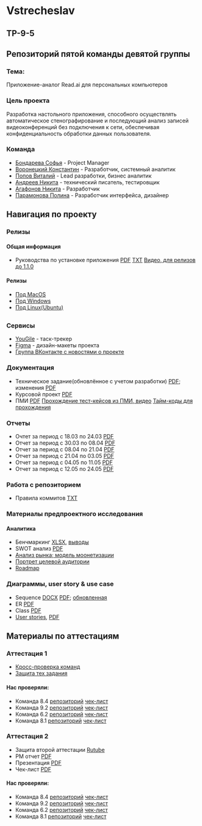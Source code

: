 # Vstrecheslav
## TP-9-5
## Репозиторий пятой команды девятой группы
### Тема: 
Приложение-аналог Read.ai для персональных компьютеров
### Цель проекта 
Разработка настольного приложения, способного  осуществлять автоматическое стенографирование и последующий анализ записей видеоконференций без подключения к сети, обеспечивая конфиденциальность обработки данных пользователя.

### Команда
 - [Бондарева Софья](https://github.com/bebrusova "") - Project Manager
 - [Воронецкий Константин](https://github.com/kotovro "") - Разработчик, системный аналитик
 - [Попов Виталий](https://github.com/blacklavilass "") - Lead разработки, бизнес аналитик
 - [Андреев Никита](https://github.com/Neonchikk "") - технический писатель, тестировщик
 - [Агафонов Никита](https://github.com/Fatomartyr "") - Разработчик
 - [Парамонова Полина](https://github.com/Paramon2003 "") - Разработчик интерфейса, дизайнер
 
 ## Навигация по проекту

### Релизы 
#### Общая информация
- Руководства по установке приложения [PDF](https://github.com/kotovro/TP-9-5/blob/main/Documents/%D0%A0%D1%83%D0%BA%D0%BE%D0%B2%D0%BE%D0%B4%D1%81%D1%82%D0%B2%D0%BE_%D0%BF%D0%BE_%D1%83%D1%81%D1%82%D0%B0%D0%BD%D0%BE%D0%B2%D0%BA%D0%B5_%D0%BF%D1%80%D0%B8%D0%BB%D0%BE%D0%B6%D0%B5%D0%BD%D0%B8%D1%8F.pdf) [TXT](https://github.com/kotovro/TP-9-5/blob/main/Documents/%D0%A0%D1%83%D0%BA%D0%BE%D0%B2%D0%BE%D0%B4%D1%81%D1%82%D0%B2%D0%BE_%D0%BF%D0%BE_%D1%83%D1%81%D1%82%D0%B0%D0%BD%D0%BE%D0%B2%D0%BA%D0%B5_%D0%BF%D1%80%D0%B8%D0%BB%D0%BE%D0%B6%D0%B5%D0%BD%D0%B8%D1%8F.txt) [Видео, для релизов до 1.1.0](https://m.vk.com/video-230195371_456239018)
#### Релизы
- [Под MacOS](https://drive.google.com/drive/folders/1nTkTDtecOCQ5mTF0M8wHgQ7gzXp-Mz7l)
- [Под Windows](https://drive.google.com/drive/folders/1kQmYi_dAm2SjsIZNxMgL_ml9Yhrmx86N)
- [Под Linux(Ubuntu)](https://drive.google.com/drive/folders/1GyXf4fBYMXr_mkTtreU01Jt8yPJfl6FK)
##

### Сервисы

- [YouGile](https://ru.yougile.com/board/icqgfj2i9nk9) - таск-трекер
- [Figma](https://www.figma.com/design/tgjyOfaAtJQgewFkinZqpI/tp?node-id=187-2) - дизайн-макеты проекта
- [Группа ВКонтакте с новостями о проекте](https://vk.com/vstrecheslav)
### Документация

- Техническое задание(обновлённое с учетом разработки) [PDF](https://github.com/kotovro/TP-9-5/blob/main/Documents/%D0%A2%D0%B5%D1%85%D0%BD%D0%B8%D1%87%D0%B5%D1%81%D0%BA%D0%BE%D0%B5_%D0%B7%D0%B0%D0%B4%D0%B0%D0%BD%D0%B8%D0%B5_%D1%81_%D0%BF%D1%80%D0%B0%D0%B2%D0%BA%D0%B0%D0%BC%D0%B8.pdf); изменения [PDF](https://github.com/kotovro/TP-9-5/blob/main/Documents/%D0%A1%D0%BF%D0%B8%D1%81%D0%BE%D0%BA_%D0%B2%D0%BD%D0%B5%D1%81%D0%B5%D0%BD%D0%BD%D1%8B%D1%85_%D0%BF%D1%80%D0%B0%D0%B2%D0%BE%D0%BA_%D0%B2_%D1%82%D0%B5%D1%85%D0%BD%D0%B8%D1%87%D0%B5%D1%81%D0%BA%D0%BE%D0%B5_%D0%B7%D0%B0%D0%B4%D0%B0%D0%BD%D0%B8%D0%B5.pdf)
- Курсовой проект [PDF](https://github.com/kotovro/TP-9-5/blob/main/Documents/Course_work_project.pdf)
- ПМИ [PDF](https://github.com/kotovro/TP-9-5/blob/main/Documents/%D0%9F%D0%9C%D0%98_%D0%B4%D0%BB%D1%8F_%D0%BD%D0%B0%D1%81%D1%82%D0%BE%D0%BB%D1%8C%D0%BD%D0%BE%D0%B3%D0%BE_%D0%BF%D1%80%D0%B8%D0%BB%D0%BE%D0%B6%D0%B5%D0%BD%D0%B8%D1%8F_%D0%92%D1%81%D1%82%D1%80%D0%B5%D1%87%D0%B5%D1%81%D0%BB%D0%B0%D0%B2.pdf) [Прохождение тест-кейсов из ПМИ, видео](https://drive.google.com/file/d/18xBlnUU8j3_Hjgm0Bb_Pf8G1iYudMPsM/view) [Тайм-коды для прохождения](https://github.com/kotovro/TP-9-5/blob/main/Documents/Timecods_PMI.pdf)

### Отчеты
- Очтет за период с 18.03 по 24.03 [PDF](https://bit.ly/4lC3QNT)
- Отчет за период с 30.03 по 08.04 [PDF](https://bit.ly/3GcbfDe) 
- Отчет за период с 08.04 по 21.04 [PDF](https://github.com/kotovro/TP-9-5/blob/main/Documents/%D0%9E%D1%82%D1%87%D0%B5%D1%82_%D0%B7%D0%B0_%D0%BF%D0%B5%D1%80%D0%B8%D0%BE%D0%B4_%D1%81_08_04_%D0%BF%D0%BE_21_04.pdf)
- Отчет за период с 21.04 по 03.05 [PDF](https://github.com/kotovro/TP-9-5/blob/main/Documents/%D0%9E%D1%82%D1%87%D0%B5%D1%82_%D0%B7%D0%B0_%D0%BF%D0%B5%D1%80%D0%B8%D0%BE%D0%B4_%D1%81_21_04_%D0%BF%D0%BE_03_05.pdf)
- Отчет за период с 04.05 по 11.05 [PDF](https://github.com/kotovro/TP-9-5/blob/main/Documents/%D0%9E%D1%82%D1%87%D0%B5%D1%82_%D0%B7%D0%B0_%D0%BF%D0%B5%D1%80%D0%B8%D0%BE%D0%B4_%D1%81_4_05_%D0%BF%D0%BE_11_05.pdf)
- Отчет за период с 12.05 по 24.05 [PDF](https://github.com/kotovro/TP-9-5/blob/main/Documents/%D0%9E%D1%82%D1%87%D0%B5%D1%82_%D0%B7%D0%B0_%D0%BF%D0%B5%D1%80%D0%B8%D0%BE%D0%B4_%D1%81_12.05_%D0%BF%D0%BE_24.05.pdf) 
### Работа с репозиторием

- Правила коммитов [TXT](https://github.com/kotovro/TP-9-5/blob/main/Documents/commitrules.txt)
### Материалы предпроектного исследования
#### Аналитика
- Бенчмаркинг [XLSX](https://shorturl.at/X3Igz), [выводы](https://docs.google.com/document/d/1G0JKdgnGKwCzXxGnt9JjcxBIZKs8HunQ/edit?usp=sharing&ouid=114850176025970822206&rtpof=true&sd=true)
- SWOT анализ [PDF](https://github.com/kotovro/TP-9-5/blob/main/Documents/%D0%9F%D1%80%D0%B5%D0%B4%D0%BF%D1%80%D0%BE%D0%B5%D0%BA%D1%82%D0%BD%D1%8B%D0%B5%20%D0%B8%D1%81%D1%81%D0%BB%D0%B5%D0%B4%D0%BE%D0%B2%D0%B0%D0%BD%D0%B8%D1%8F/SWOT_%D0%B0%D0%BD%D0%B0%D0%BB%D0%B8%D0%B7_pdf.pdf)
- [Анализ рынка; модель моонетизации](https://github.com/kotovro/TP-9-5/blob/main/Documents/Предпроектные%20исследования/Анализ%20рынка%20и%20модель%20монетизации.pdf)
- [Портрет целевой аудитории](https://github.com/kotovro/TP-9-5/blob/main/Documents/Предпроектные%20исследования/Портрет%20целевой%20аудитории.pdf)
- [Roadmap](https://github.com/kotovro/TP-9-5/blob/main/Documents/RoadmapPDF.pdf)

### Диаграммы, user story & use case
- Sequence [DOCX](https://bit.ly/41Ozvno) [PDF](https://shorturl.at/uPZeM); [обновленная](https://github.com/kotovro/TP-9-5/blob/main/Documents/Diagrams/%D0%9E%D0%B1%D0%BD%D0%BE%D0%B2%D0%BB%D0%B5%D0%BD%D0%BD%D0%B0%D1%8F_sequence_diagram.pdf)
- ER [PDF](https://github.com/kotovro/TP-9-5/blob/main/Documents/Diagrams/%D0%9E%D0%BA%D0%BE%D0%BD%D1%87%D0%B0%D1%82%D0%B5%D0%BB%D1%8C%D0%BD%D0%B0%D1%8F_er_%D0%B4%D0%B8%D0%B0%D0%B3%D1%80%D0%B0%D0%BC%D0%BC%D0%B0.pdf)
- Class [PDF](https://github.com/kotovro/TP-9-5/blob/main/Documents/Diagrams/Finilized_class_diagram.pdf)
- [User stories](https://docs.google.com/document/d/1VI38AyJcwgZ0zJBAdn-Z_-T8HVos9nWfmZwtC185uNU/edit?usp=sharing), [PDF](https://github.com/kotovro/TP-9-5/blob/main/Documents/User_stories_and_use_cases.pdf)  
 ## Материалы по аттестациям
 ### Аттестация 1
 - [Кросс-проверка команд](https://github.com/kotovro/TP-9-5/blob/main/Documents/%D0%92%D0%93%D0%A3-%D0%A2%D0%9F.%20%D0%A7%D0%B5%D0%BA%D0%BB%D0%B8%D1%81%D1%82%201%20%D1%8D%D1%82%D0%B0%D0%BF%20-%20%D1%87%D0%B5%D0%BA%D0%BB%D0%B8%D1%81%D1%82.pdf)
 - [Защита тех задания](https://drive.google.com/file/d/1Fx6a6WyuxJ6CGGZiUwpdNjLTP9FReBP4/view?usp=drivesdk)
#### Нас проверяли:
- Команда 8.4 [репозиторий](https://github.com/nmasalkin/Project-work) [чек-лиcт](https://github.com/nmasalkin/Project-work/blob/main/%D0%A7%D0%B5%D0%BA-%D0%BB%D0%B8%D1%81%D1%82/%D0%9A%D1%80%D0%BE%D1%81%D1%81-%D0%BF%D1%80%D0%BE%D0%B2%D0%B5%D1%80%D0%BA%D0%B0.pdf)
- Команда 9.2 [репозиторий](https://github.com/LatinMapsLives/GigaGuide) [чек-лист](https://github.com/LatinMapsLives/GigaGuide/blob/main/documentation/%D0%A7%D0%B5%D0%BA%D0%BB%D0%B8%D1%81%D1%82%209.2.pdf)
- Команда 6.2 [репозиторий](https://github.com/AlexanderLaptev/Taskbench) [чек-лист](https://github.com/AlexanderLaptev/Taskbench/blob/main/docs/%D0%A7%D0%B5%D0%BA%D0%BB%D0%B8%D1%81%D1%82%201%20%D1%8D%D1%82%D0%B0%D0%BF.pdf)
- Команда 8.1 [репозиторий](https://github.com/mxnmiraii/Vkatun) [чек-лист](https://shorturl.at/spIYB)
 ### Аттестация 2
 - Защита второй аттестации [Rutube](https://rutube.ru/video/f2f09203d8218bb849fc84aa4cc1bc8b/)
 - PM отчет [PDF](https://github.com/kotovro/TP-9-5/blob/main/Documents/PM_report__second__att.pdf)
 - Презентация [PDF](https://github.com/kotovro/TP-9-5/blob/main/Documents/%D0%92%D1%8B%D1%81%D1%82%D1%83%D0%BF%D0%BB%D0%B5%D0%BD%D0%B8%D0%B5/Attestation_2_presentation.pdf)
 - Чек-лист [PDF](https://github.com/kotovro/TP-9-5/blob/main/Documents/TP_checklist_second_att.pdf)
#### Нас проверяли:
- Команда 8.4 [репозиторий](https://github.com/nmasalkin/Project-work) [чек-лиcт](https://docs.google.com/spreadsheets/d/1Ja0ObTKoGNE-lEmVByOKiuTt0JGaLL0GPGK6Uz6He0U/edit?gid=0#gid=0)
- Команда 9.2 [репозиторий](https://github.com/LatinMapsLives/GigaGuide) [чек-лист](https://github.com/LatinMapsLives/GigaGuide/blob/main/documentation/%D0%A7%D0%B5%D0%BA%D0%BB%D0%B8%D1%81%D1%82%209.2.pdf)
- Команда 6.2 [репозиторий](https://github.com/AlexanderLaptev/Taskbench) [чек-лист](https://github.com/AlexanderLaptev/Taskbench/blob/main/docs/%D0%A7%D0%B5%D0%BA%D0%BB%D0%B8%D1%81%D1%82%202%20%D1%8D%D1%82%D0%B0%D0%BF.pdf)
- Команда 8.1 [репозиторий](https://github.com/mxnmiraii/Vkatun) [чек-лист](https://github.com/mxnmiraii/Vkatun/blob/main/%D0%9C%D0%B5%D0%B6%D0%BA%D0%BE%D0%BC%D0%B0%D0%BD%D0%B4%D0%BD%D0%B0%D1%8F%20%D0%BF%D1%80%D0%BE%D0%B2%D0%B5%D1%80%D0%BA%D0%B0/checklist2_8_1.pdf)
